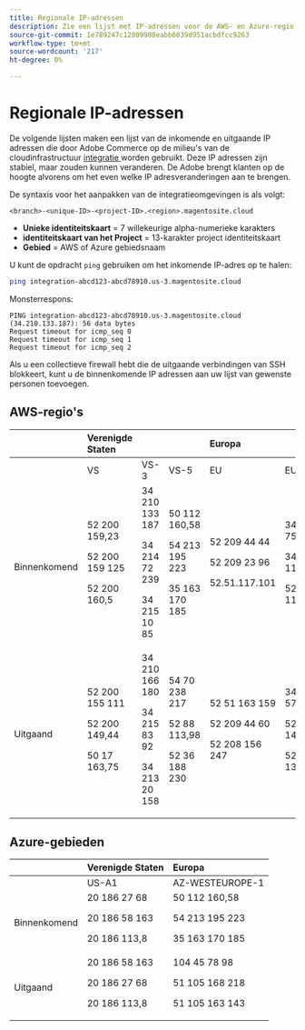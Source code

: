 ```yaml
---
title: Regionale IP-adressen
description: Zie een lijst met IP-adressen voor de AWS- en Azure-regio's die door Adobe Commerce worden gebruikt op cloudinfrastructuur voor integratieomgevingen.
source-git-commit: 1e789247c12009908eabb6039d951acbdfcc9263
workflow-type: tm+mt
source-wordcount: '217'
ht-degree: 0%

---
```


# Regionale IP-adressen

De volgende lijsten maken een lijst van de inkomende en uitgaande IP adressen die door Adobe Commerce op de milieu&#39;s van de cloudinfrastructuur [ integratie ](../architecture/pro-architecture.md#integration-environment) worden gebruikt. Deze IP adressen zijn stabiel, maar zouden kunnen veranderen. De Adobe brengt klanten op de hoogte alvorens om het even welke IP adresveranderingen aan te brengen.

De syntaxis voor het aanpakken van de integratieomgevingen is als volgt:

```text
<branch>-<unique-ID>-<project-ID>.<region>.magentosite.cloud
```

- **Unieke identiteitskaart** = 7 willekeurige alpha-numerieke karakters
- **identiteitskaart van het Project** = 13-karakter project identiteitskaart
- **Gebied** = AWS of Azure gebiedsnaam

U kunt de opdracht `ping` gebruiken om het inkomende IP-adres op te halen:

```bash
ping integration-abcd123-abcd78910.us-3.magentosite.cloud
```

Monsterrespons:

```console
PING integration-abcd123-abcd78910.us-3.magentosite.cloud (34.210.133.187): 56 data bytes
Request timeout for icmp_seq 0
Request timeout for icmp_seq 1
Request timeout for icmp_seq 2
```

Als u een collectieve firewall hebt die de uitgaande verbindingen van SSH blokkeert, kunt u de binnenkomende IP adressen aan uw lijst van gewenste personen toevoegen.

## AWS-regio&#39;s

|     | Verenigde Staten |       |      | Europa |      |      |      | Azië-Stille Oceaan |
| --- | :------------ | :---- | :--- | :----- | :--- | :--- | :--- | :----------- |
|     | VS | VS-3 | VS-5 | EU | EU-3 | EU-5 | EU-6 | AP-3 |
| Binnenkomend | <!--US-->52 200 159,23<p>52 200 159 125<p>52 200 160,5 | <!--US-3-->34 210 133 187<p>34 214 72 239<p>34 215 10 85 | <!--US-5-->50 112 160,58<p>54 213 195 223<p>35 163 170 185 | <!--EU-->52 209 44 44<p>52 209 23 96<p>52.51.117.101 | <!--EU-3-->34 240 75 192<p>34 251 110 37<p>52 19 113,35 | <!--EU-5-->35 157 81 88<p>3 122 198 131<p>52.28.102.195 | <!--EU-6-->35 181 23,47<p>35 181 24 165<p>35 180 237,48 | <!--AP-3-->52.65.39.2011<p>52.65.10.2002<p>52 65 30 37 |
| Uitgaand | <!--US-->52 200 155 111<p>52 200 149,44<p>50 17 163,75 | <!--US-3-->34 210 166 180<p>34 215 83 92<p>34 213 20 158 | <!--US-5-->54 70 238 217<p>52 88 113,98<p>52 36 188 230 | <!--EU-->52 51 163 159<p>52 209 44 60<p>52 208 156 247 | <!--EU-3-->34 240 57 142<p>52 16 140,48<p>52 209 134,55 | <!--EU-5-->3 121 163 221<p>3 121 79 229<p>18 197 3 230 | <!--EU-6-->52 47 155 26<p>35 181 0 157<p>35 181 12 15 | <!--AP-3-->52 65 143 178<p>13.54.80.1977<p>52 62 224,4 |

## Azure-gebieden

|          | Verenigde Staten | Europa |
| -------- | :-------------- | :-------------- |
|          | US-A1 | AZ-WESTEUROPE-1 |
| Binnenkomend | <!--US-A1--> 20 186 27 68<p>20 186 58 163<p>20 186 113,8 | <!--AZ-W-1-->50 112 160,58<p>54 213 195 223<p>35 163 170 185 |
| Uitgaand | <!--US-A1-->20 186 58 163<p>20 186 27 68<p>20 186 113,8 | <!--AZ-W-1-->104 45 78 98<p>51 105 168 218<p>51 105 163 143 |
